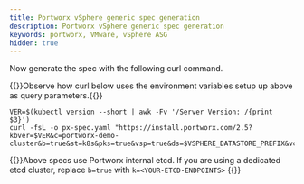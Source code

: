 ```yaml
---
title: Portworx vSphere generic spec generation
description: Portworx vSphere generic spec generation
keywords: portworx, VMware, vSphere ASG
hidden: true
---
```


Now generate the spec with the following curl command.

{{<info>}}Observe how curl below uses the environment variables setup up above as query parameters.{{</info>}}

```text
VER=$(kubectl version --short | awk -Fv '/Server Version: /{print $3}')
curl -fsL -o px-spec.yaml "https://install.portworx.com/2.5?kbver=$VER&c=portworx-demo-cluster&b=true&st=k8s&pks=true&vsp=true&ds=$VSPHERE_DATASTORE_PREFIX&vc=$VSPHERE_VCENTER&s=%22$VSPHERE_DISK_TEMPLATE%22"
```

{{<info>}}Above specs use Portworx internal etcd. If you are using a dedicated etcd cluster, replace `b=true` with `k=<YOUR-ETCD-ENDPOINTS>` {{</info>}}

